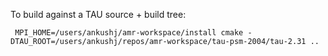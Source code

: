 To build against a TAU source + build tree:

` MPI_HOME=/users/ankushj/amr-workspace/install cmake -DTAU_ROOT=/users/ankushj/repos/amr-workspace/tau-psm-2004/tau-2.31 ..`
